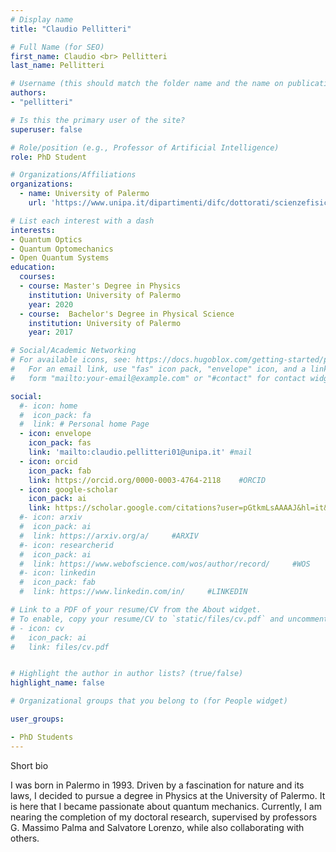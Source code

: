 ```yaml
---
# Display name
title: "Claudio Pellitteri"

# Full Name (for SEO)
first_name: Claudio <br> Pellitteri
last_name: Pellitteri

# Username (this should match the folder name and the name on publications)
authors:
- "pellitteri"

# Is this the primary user of the site?
superuser: false

# Role/position (e.g., Professor of Artificial Intelligence)
role: PhD Student

# Organizations/Affiliations
organizations:
  - name: University of Palermo
    url: 'https://www.unipa.it/dipartimenti/difc/dottorati/scienzefisicheechimiche/en/phd-students/'

# List each interest with a dash
interests:
- Quantum Optics
- Quantum Optomechanics
- Open Quantum Systems
education:
  courses:
  - course: Master's Degree in Physics
    institution: University of Palermo
    year: 2020
  - course:  Bachelor's Degree in Physical Science
    institution: University of Palermo
    year: 2017

# Social/Academic Networking
# For available icons, see: https://docs.hugoblox.com/getting-started/page-builder/#icons
#   For an email link, use "fas" icon pack, "envelope" icon, and a link in the
#   form "mailto:your-email@example.com" or "#contact" for contact widget.

social:
  #- icon: home
  #  icon_pack: fa
  #  link: # Personal home Page
  - icon: envelope
    icon_pack: fas
    link: 'mailto:claudio.pellitteri01@unipa.it' #mail
  - icon: orcid
    icon_pack: fab
    link: https://orcid.org/0000-0003-4764-2118    #ORCID
  - icon: google-scholar 
    icon_pack: ai
    link: https://scholar.google.com/citations?user=pGtkmLsAAAAJ&hl=it&oi=ao   #SCHOLAR
  #- icon: arxiv
  #  icon_pack: ai
  #  link: https://arxiv.org/a/     #ARXIV
  #- icon: researcherid
  #  icon_pack: ai
  #  link: https://www.webofscience.com/wos/author/record/     #WOS
  #- icon: linkedin
  #  icon_pack: fab
  #  link: https://www.linkedin.com/in/     #LINKEDIN

# Link to a PDF of your resume/CV from the About widget.
# To enable, copy your resume/CV to `static/files/cv.pdf` and uncomment the lines below.
# - icon: cv
#   icon_pack: ai
#   link: files/cv.pdf


# Highlight the author in author lists? (true/false)
highlight_name: false

# Organizational groups that you belong to (for People widget)

user_groups:

- PhD Students
---
```


Short bio

I was born in Palermo in 1993. Driven by a fascination for nature and its laws, I decided to pursue a degree in Physics at the University of Palermo. It is here that I became passionate about quantum mechanics. Currently, I am nearing the completion of my doctoral research, supervised by professors G. Massimo Palma and Salvatore Lorenzo, while also collaborating with others.

